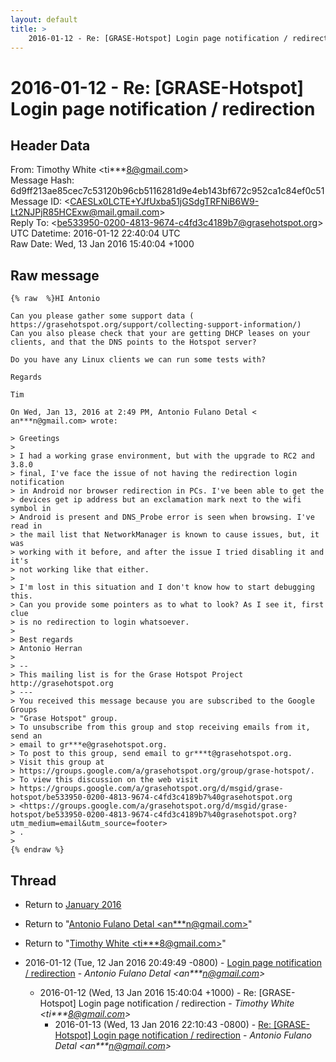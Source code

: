 ```yaml
---
layout: default
title: >
    2016-01-12 - Re: [GRASE-Hotspot] Login page notification / redirection
---
```


# 2016-01-12 - Re: [GRASE-Hotspot] Login page notification / redirection

## Header Data

From: Timothy White \<ti***8@gmail.com\><br>
Message Hash: 6d9ff213ae85cec7c53120b96cb5116281d9e4eb143bf672c952ca1c84ef0c51<br>
Message ID: \<CAESLx0LCTE+YJfUxba51jGSdgTRFNiB6W9-Lt2NJPjR85HCExw@mail.gmail.com\><br>
Reply To: \<be533950-0200-4813-9674-c4fd3c4189b7@grasehotspot.org\><br>
UTC Datetime: 2016-01-12 22:40:04 UTC<br>
Raw Date: Wed, 13 Jan 2016 15:40:04 +1000<br>

## Raw message

```
{% raw  %}HI Antonio

Can you please gather some support data (
https://grasehotspot.org/support/collecting-support-information/)
Can you also please check that your are getting DHCP leases on your
clients, and that the DNS points to the Hotspot server?

Do you have any Linux clients we can run some tests with?

Regards

Tim

On Wed, Jan 13, 2016 at 2:49 PM, Antonio Fulano Detal <
an***n@gmail.com> wrote:

> Greetings
>
> I had a working grase environment, but with the upgrade to RC2 and 3.8.0
> final, I've face the issue of not having the redirection login notification
> in Android nor browser redirection in PCs. I've been able to get the
> devices get ip address but an exclamation mark next to the wifi symbol in
> Android is present and DNS_Probe error is seen when browsing. I've read in
> the mail list that NetworkManager is known to cause issues, but, it was
> working with it before, and after the issue I tried disabling it and it's
> not working like that either.
>
> I'm lost in this situation and I don't know how to start debugging this.
> Can you provide some pointers as to what to look? As I see it, first clue
> is no redirection to login whatsoever.
>
> Best regards
> Antonio Herran
>
> --
> This mailing list is for the Grase Hotspot Project http://grasehotspot.org
> ---
> You received this message because you are subscribed to the Google Groups
> "Grase Hotspot" group.
> To unsubscribe from this group and stop receiving emails from it, send an
> email to gr***e@grasehotspot.org.
> To post to this group, send email to gr***t@grasehotspot.org.
> Visit this group at
> https://groups.google.com/a/grasehotspot.org/group/grase-hotspot/.
> To view this discussion on the web visit
> https://groups.google.com/a/grasehotspot.org/d/msgid/grase-hotspot/be533950-0200-4813-9674-c4fd3c4189b7%40grasehotspot.org
> <https://groups.google.com/a/grasehotspot.org/d/msgid/grase-hotspot/be533950-0200-4813-9674-c4fd3c4189b7%40grasehotspot.org?utm_medium=email&utm_source=footer>
> .
>
{% endraw %}
```

## Thread

+ Return to [January 2016](/archive/2016/01)

+ Return to "[Antonio Fulano Detal <an***n<span>@</span>gmail.com>](/authors/an___n_at_gmail_com)"
+ Return to "[Timothy White <ti***8<span>@</span>gmail.com>](/authors/ti___8_at_gmail_com)"

+ 2016-01-12 (Tue, 12 Jan 2016 20:49:49 -0800) - [Login page notification / redirection](/archive/2016/01/c0a140ae105941c8c45504a7e85df5b70f53d8b911d0845077b8afb43504ac41) - _Antonio Fulano Detal \<an***n@gmail.com\>_
  + 2016-01-12 (Wed, 13 Jan 2016 15:40:04 +1000) - Re: [GRASE-Hotspot] Login page notification / redirection - _Timothy White \<ti***8@gmail.com\>_
    + 2016-01-13 (Wed, 13 Jan 2016 22:10:43 -0800) - [Re: [GRASE-Hotspot] Login page notification / redirection](/archive/2016/01/ab3f01ac3ba273547a4e7b958a7d12acd380a702186c53d4751d0b6349fc78ab) - _Antonio Fulano Detal \<an***n@gmail.com\>_

